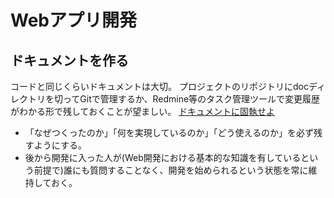 # Webアプリ開発

## ドキュメントを作る

コードと同じくらいドキュメントは大切。
プロジェクトのリポジトリにdocディレクトリを切ってGitで管理するか、Redmine等のタスク管理ツールで変更履歴がわかる形で残しておくことが望ましい。
[ドキュメントに固執せよ]([./doc/要求分析・要件定義.md](https://gfngfn.github.io/ja/posts/2022-06-18-be-a-documentation-geek/))
- 「なぜつくったのか」「何を実現しているのか」「どう使えるのか」を必ず残すようにする。
- 後から開発に入った人が(Web開発における基本的な知識を有しているという前提で)誰にも質問することなく、開発を始められるという状態を常に維持しておく。
